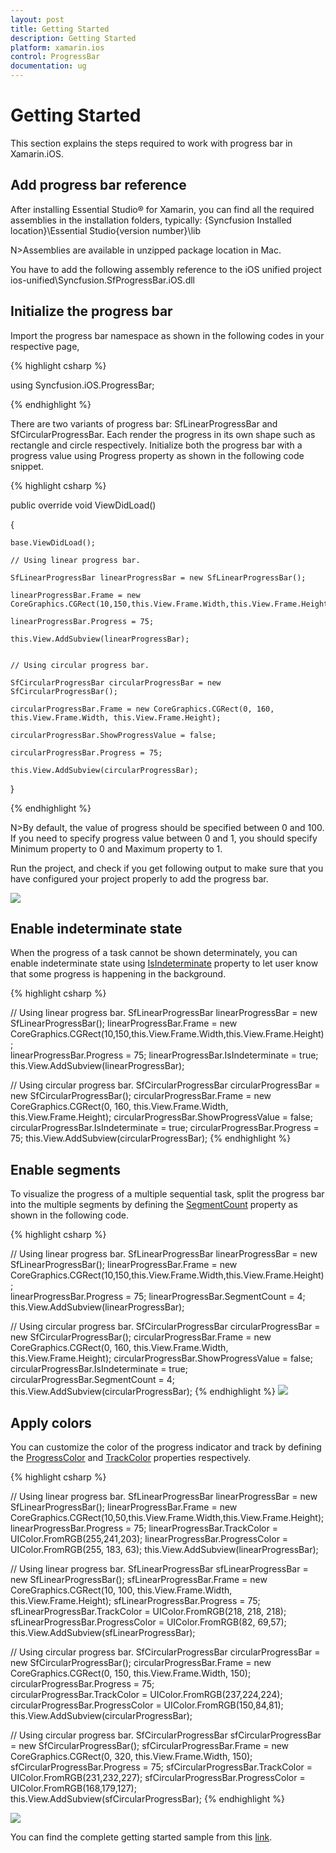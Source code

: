 ```yaml
---
layout: post
title: Getting Started
description: Getting Started
platform: xamarin.ios
control: ProgressBar
documentation: ug
---
```



# Getting Started

This section explains the steps required to work with progress bar in Xamarin.iOS.

## Add progress bar reference

After installing Essential Studio® for Xamarin, you can find all the required assemblies in the installation folders, typically:
{Syncfusion Installed location}\Essential Studio{version number}\lib

N>Assemblies are available in unzipped package location in Mac.

You have to add the following assembly reference to the iOS unified project
ios-unified\Syncfusion.SfProgressBar.iOS.dll

## Initialize the progress bar

Import the progress bar namespace as shown in the following codes in your respective page,

{% highlight csharp %}

using Syncfusion.iOS.ProgressBar;

{% endhighlight %}

There are two variants of progress bar: SfLinearProgressBar and SfCircularProgressBar. Each render the progress in its own shape such as rectangle and circle respectively. Initialize both the progress bar with a progress value using Progress property as shown in the following code snippet.

{% highlight csharp %}


public override void ViewDidLoad()

{

    base.ViewDidLoad();

    // Using linear progress bar. 

    SfLinearProgressBar linearProgressBar = new SfLinearProgressBar();

    linearProgressBar.Frame = new CoreGraphics.CGRect(10,150,this.View.Frame.Width,this.View.Frame.Height);            

    linearProgressBar.Progress = 75;

    this.View.AddSubview(linearProgressBar);


    // Using circular progress bar.

    SfCircularProgressBar circularProgressBar = new SfCircularProgressBar();

    circularProgressBar.Frame = new CoreGraphics.CGRect(0, 160, this.View.Frame.Width, this.View.Frame.Height);

    circularProgressBar.ShowProgressValue = false;

    circularProgressBar.Progress = 75;

    this.View.AddSubview(circularProgressBar);            

}

{% endhighlight %}
 

N>By default, the value of progress should be specified between 0 and 100. If you need to specify progress value between 0 and 1, you should specify Minimum property to 0 and Maximum property to 1.

Run the project, and check if you get following output to make sure that you have configured your project properly to add the progress bar.

![](overview_images/progressbar.png)


## Enable indeterminate state

When the progress of a task cannot be shown determinately, you can enable indeterminate state using [IsIndeterminate](https://help.syncfusion.com/cr/xamarin-ios/Syncfusion.iOS.ProgressBar.ProgressBarBase.html#Syncfusion_iOS_ProgressBar_ProgressBarBase_IsIndeterminate) property to let user know that some progress is happening in the background.


{% highlight csharp %}

// Using linear progress bar. 
SfLinearProgressBar linearProgressBar = new SfLinearProgressBar();
linearProgressBar.Frame = new CoreGraphics.CGRect(10,150,this.View.Frame.Width,this.View.Frame.Height);            
linearProgressBar.Progress = 75;
linearProgressBar.IsIndeterminate = true;
this.View.AddSubview(linearProgressBar);

// Using circular progress bar.
SfCircularProgressBar circularProgressBar = new SfCircularProgressBar();
circularProgressBar.Frame = new CoreGraphics.CGRect(0, 160, this.View.Frame.Width, this.View.Frame.Height);
circularProgressBar.ShowProgressValue = false;
circularProgressBar.IsIndeterminate = true;
circularProgressBar.Progress = 75;
this.View.AddSubview(circularProgressBar);
{% endhighlight %}


## Enable segments

To visualize the progress of a multiple sequential task, split the progress bar into the multiple segments by defining the [SegmentCount](https://help.syncfusion.com/cr/xamarin-ios/Syncfusion.iOS.ProgressBar.ProgressBarBase.html#Syncfusion_iOS_ProgressBar_ProgressBarBase_SegmentCount) property as shown in the following code.

{% highlight csharp %}

// Using linear progress bar. 
SfLinearProgressBar linearProgressBar = new SfLinearProgressBar();
linearProgressBar.Frame = new CoreGraphics.CGRect(10,150,this.View.Frame.Width,this.View.Frame.Height);            
linearProgressBar.Progress = 75;
linearProgressBar.SegmentCount = 4;
this.View.AddSubview(linearProgressBar);

// Using circular progress bar.
SfCircularProgressBar circularProgressBar = new SfCircularProgressBar();
circularProgressBar.Frame = new CoreGraphics.CGRect(0, 160, this.View.Frame.Width, this.View.Frame.Height);
circularProgressBar.ShowProgressValue = false;
circularProgressBar.IsIndeterminate = true;
circularProgressBar.SegmentCount = 4;
this.View.AddSubview(circularProgressBar); 
{% endhighlight %}
![](overview_images/indeterminate.png)


## Apply colors

You can customize the color of the progress indicator and track by defining the [ProgressColor](https://help.syncfusion.com/cr/xamarin-ios/Syncfusion.iOS.ProgressBar.ProgressBarBase.html#Syncfusion_iOS_ProgressBar_ProgressBarBase_ProgressColor) and [TrackColor](https://help.syncfusion.com/cr/xamarin-ios/Syncfusion.iOS.ProgressBar.ProgressBarBase.html#Syncfusion_iOS_ProgressBar_ProgressBarBase_TrackColor) properties respectively.

{% highlight csharp %}

// Using linear progress bar. 
SfLinearProgressBar linearProgressBar = new SfLinearProgressBar();
linearProgressBar.Frame = new CoreGraphics.CGRect(10,50,this.View.Frame.Width,this.View.Frame.Height);            
linearProgressBar.Progress = 75;
linearProgressBar.TrackColor = UIColor.FromRGB(255,241,203);
linearProgressBar.ProgressColor = UIColor.FromRGB(255, 183, 63);
this.View.AddSubview(linearProgressBar);

// Using linear progress bar. 
SfLinearProgressBar sfLinearProgressBar = new SfLinearProgressBar();
sfLinearProgressBar.Frame = new CoreGraphics.CGRect(10, 100, this.View.Frame.Width, this.View.Frame.Height);
sfLinearProgressBar.Progress = 75;
sfLinearProgressBar.TrackColor = UIColor.FromRGB(218, 218, 218);
sfLinearProgressBar.ProgressColor = UIColor.FromRGB(82, 69,57);
this.View.AddSubview(sfLinearProgressBar);

// Using circular progress bar.
SfCircularProgressBar circularProgressBar = new SfCircularProgressBar();
circularProgressBar.Frame = new CoreGraphics.CGRect(0, 150, this.View.Frame.Width, 150);
circularProgressBar.Progress = 75;                
circularProgressBar.TrackColor = UIColor.FromRGB(237,224,224);
circularProgressBar.ProgressColor = UIColor.FromRGB(150,84,81);
this.View.AddSubview(circularProgressBar);

// Using circular progress bar.
SfCircularProgressBar sfCircularProgressBar = new SfCircularProgressBar();
sfCircularProgressBar.Frame = new CoreGraphics.CGRect(0, 320, this.View.Frame.Width, 150);
sfCircularProgressBar.Progress = 75;
sfCircularProgressBar.TrackColor = UIColor.FromRGB(231,232,227);
sfCircularProgressBar.ProgressColor = UIColor.FromRGB(168,179,127);
this.View.AddSubview(sfCircularProgressBar);
{% endhighlight %}
 
![](overview_images/style.png)


You can find the complete getting started sample from this [link](http://www.syncfusion.com/downloads/support/directtrac/general/ze/ProgressBar_iOS266140402).

